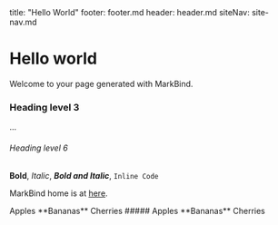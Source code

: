 <frontmatter>
  title: "Hello World"
  footer: footer.md
  header: header.md
  siteNav: site-nav.md
</frontmatter>

# Hello world
Welcome to your page generated with MarkBind.

### Heading level 3
...
###### Heading level 6

**Bold**, _Italic_, ___Bold and Italic___, `Inline Code`

MarkBind home is at [here](https://markbind.org).

<span>
<md>Apples **Bananas** Cherries</md>
</span>

<span>
<markdown>##### Apples **Bananas** Cherries</markdown>
</span>